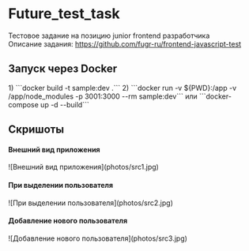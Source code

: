 # Future_test_task
Тестовое задание на позицию junior frontend разработчика<br>
Описание задания: <a>https://github.com/fugr-ru/frontend-javascript-test</a>


<h2>Запуск через Docker</h2>
1) ```docker build -t sample:dev .```
2) ```docker run -v ${PWD}:/app -v /app/node_modules -p 3001:3000 --rm sample:dev``` или ```docker-compose up -d --build```

<h2>Скришоты</h2>
<h4>Внешний вид приложения</h4>
![Внешний вид приложения](photos/src1.jpg)
<h4>При выделении пользователя</h4>
![При выделении пользователя](photos/src2.jpg)
<h4>Добавление нового пользователя</h4>
![Добавление нового пользователя](photos/src3.jpg)
